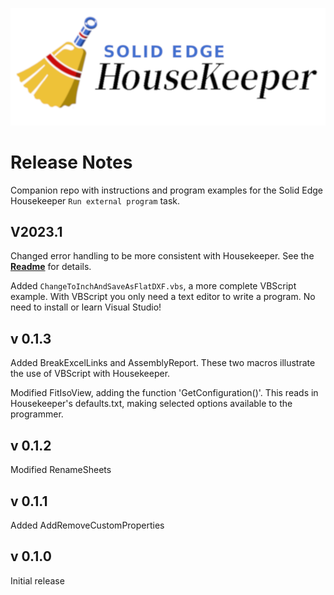 ![Logo](logo.png)
# Release Notes
Companion repo with instructions and program examples for the 
Solid Edge Housekeeper `Run external program` task.

## V2023.1

Changed error handling to be more consistent with Housekeeper.
See the [**Readme**](Readme.md) for details.

Added `ChangeToInchAndSaveAsFlatDXF.vbs`,
a more complete VBScript example.
With VBScript you only need a text editor to write a
program.  No need to install or learn Visual Studio!

## v 0.1.3

Added BreakExcelLinks and AssemblyReport.  These two macros illustrate 
the use of VBScript with Housekeeper.  

Modified FitIsoView, adding the function 'GetConfiguration()'.  This 
reads in Housekeeper's defaults.txt, making selected options available 
to the programmer.

## v 0.1.2

Modified RenameSheets

## v 0.1.1

Added AddRemoveCustomProperties

## v 0.1.0

Initial release